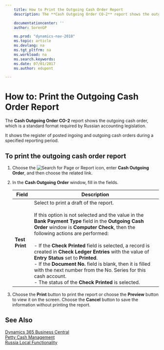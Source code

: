 ```yaml
---
    title: How to Print the Outgoing Cash Order Report
    description: The **Cash Outgoing Order CO-2** report shows the outgoing cash order, which is a standard format required by Russian accounting legislation.

    documentationcenter: ''
    author: SorenGP

    ms.prod: "dynamics-nav-2018"
    ms.topic: article
    ms.devlang: na
    ms.tgt_pltfrm: na
    ms.workload: na
    ms.search.keywords:
    ms.date: 07/01/2017
    ms.author: edupont

---
```

# How to: Print the Outgoing Cash Order Report
The **Cash Outgoing Order CO-2** report shows the outgoing cash order, which is a standard format required by Russian accounting legislation.  

It shows the register of posted ingoing and outgoing cash orders during a specified reporting period.  

## To print the outgoing cash order report  

1.  Choose the ![Search for Page or Report](../../media/ui-search/search_small.png "Search for Page or Report icon") icon, enter **Cash Outgoing Order**, and then choose the related link.  
2.  In the **Cash Outgoing Order** window, fill in the fields.  

    |Field|Description|  
    |---------------------------------|---------------------------------------|  
    |**Test Print**|Select to print a draft of the report.<br /><br /> If this option is not selected and the value in the **Bank Payment Type** field in the **Outgoing Cash Order** window is **Computer Check**, then the following actions are performed:<br /><br /> -   If the **Check Printed** field is selected, a record is created in **Check Ledger Entries** with the value of **Entry Status** set to **Printed**.<br />-   If the **Document No.** field is blank, then it is filled with the next number from the No. Series for this cash account.<br />-   The status of the **Check Printed** is selected.|  

3.  Choose the **Print** button to print the report or choose the **Preview** button to view it on the screen. Choose the **Cancel** button to save the information without printing the report.  

## See Also
[Dynamics 365 Business Central](/dynamics365/business-central/)  
[Petty Cash Management](petty-cash-management.md)  
[Russia Local Functionality](russia-local-functionality.md)
